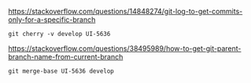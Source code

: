 https://stackoverflow.com/questions/14848274/git-log-to-get-commits-only-for-a-specific-branch

```git
git cherry -v develop UI-5636
```
https://stackoverflow.com/questions/38495989/how-to-get-git-parent-branch-name-from-current-branch
```git
git merge-base UI-5636 develop
```
